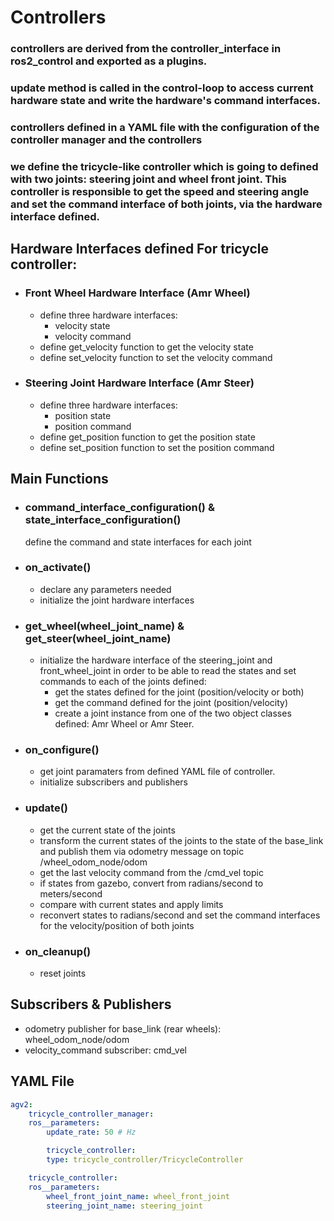 # Controllers


### controllers are derived from the controller_interface in ros2_control and exported as a plugins.

### update method is called in the control-loop to access current hardware state and write the hardware's command interfaces.

### controllers defined in a YAML file with the configuration of the controller manager and the controllers

### we define the tricycle-like controller which is going to defined with two joints: steering joint and wheel front joint. This controller is responsible to get the speed and steering angle and set the command interface of both joints, via the hardware interface defined.


## Hardware Interfaces defined For tricycle controller:
- ### Front Wheel Hardware Interface (Amr Wheel)
    - define three hardware interfaces:
        - velocity state
        - velocity command
    - define get_velocity function to get the velocity state
    - define set_velocity function to set the velocity command
- ### Steering Joint Hardware Interface (Amr Steer)
   - define three hardware interfaces:
        - position state
        - position command
    - define get_position function to get the position state
    - define set_position function to set the position command

## Main Functions

- ### command_interface_configuration() & state_interface_configuration()
    define the command and state interfaces for each joint
- ### on_activate()
    - declare any parameters needed
    - initialize the joint hardware interfaces
- ### get_wheel(wheel_joint_name) & get_steer(wheel_joint_name)
    - initialize the hardware interface of the steering_joint and front_wheel_joint in order to be able to read the states and set commands to each of the joints defined:
        - get the states defined for the joint (position/velocity or both)
        - get the command defined for the joint (position/velocity)
        - create a joint instance from one of the two object classes defined: Amr Wheel or Amr Steer.
- ### on_configure()
    - get joint paramaters from defined YAML file of controller.
    - initialize subscribers and publishers

- ### update()
    - get the current state of the joints
    - transform the current states of the joints to the state of the base_link and publish them via odometry message on topic /wheel_odom_node/odom
    - get the last velocity command from the /cmd_vel topic
    - if states from gazebo, convert from radians/second to meters/second
    - compare with current states and apply limits
    - reconvert states to radians/second and set the command interfaces for the velocity/position of both joints



- ### on_cleanup()
    - reset joints

## Subscribers & Publishers
 - odometry publisher for base_link (rear wheels): wheel_odom_node/odom
 - velocity_command subscriber: cmd_vel

## YAML File
```yaml
agv2:
    tricycle_controller_manager:
    ros__parameters:
        update_rate: 50 # Hz

        tricycle_controller:
        type: tricycle_controller/TricycleController

    tricycle_controller:
    ros__parameters:
        wheel_front_joint_name: wheel_front_joint
        steering_joint_name: steering_joint

```

